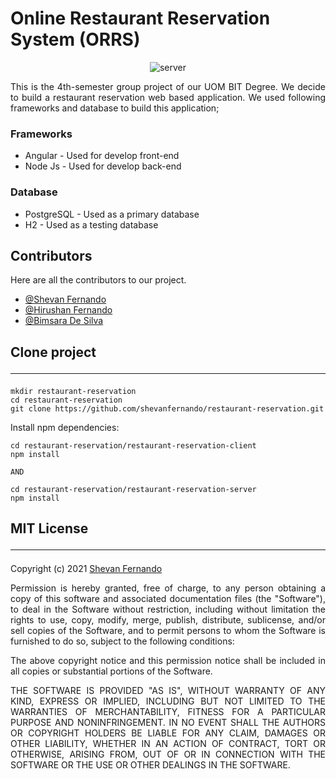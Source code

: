 # Online Restaurant Reservation System (ORRS)

<p align="center">
<img alt="server" src="https://lh3.googleusercontent.com/p1feAulp9DRV6_pqo4oBpd_J8kam4WVGIaObMaB5z4wxQLAmF9Y_PnL6VmemVoNLy9EPRWBcwkHw1hisYoNkdbPA1cCQdGUoRZ-UBp0zEmtdR_910T1ec5YqHdi7tgrDCW05T1ha=w2400">
</p>

<p style="text-align: justify">
This is the 4th-semester group project of our UOM BIT Degree. We decide to build a restaurant reservation web based application. We used following frameworks and database to build this application;
</p>

### Frameworks
- Angular - Used for develop front-end
- Node Js - Used for develop back-end

### Database
- PostgreSQL - Used as a primary database
- H2 - Used as a testing database

## Contributors

Here are all the contributors to our project.

- [@Shevan Fernando](https://github.com/shevanfernando)
- [@Hirushan Fernando](https://github.com/Ferdenat)
- [@Bimsara De Silva](https://github.com/bimsaradesilva)

## Clone project <hr>

```
mkdir restaurant-reservation
cd restaurant-reservation
git clone https://github.com/shevanfernando/restaurant-reservation.git
```

Install npm dependencies:

```
cd restaurant-reservation/restaurant-reservation-client
npm install

AND

cd restaurant-reservation/restaurant-reservation-server
npm install

```

## MIT License <hr>

Copyright (c) 2021 [Shevan Fernando](`w.k.b.s.t.fernando@gmail.com`)

<p style="text-align: justify">
Permission is hereby granted, free of charge, to any person obtaining a copy
of this software and associated documentation files (the "Software"), to deal
in the Software without restriction, including without limitation the rights
to use, copy, modify, merge, publish, distribute, sublicense, and/or sell
copies of the Software, and to permit persons to whom the Software is
furnished to do so, subject to the following conditions:
</p>
<p style="text-align: justify">
The above copyright notice and this permission notice shall be included in all
copies or substantial portions of the Software.
</p>
<p style="text-align: justify">
THE SOFTWARE IS PROVIDED "AS IS", WITHOUT WARRANTY OF ANY KIND, EXPRESS OR
IMPLIED, INCLUDING BUT NOT LIMITED TO THE WARRANTIES OF MERCHANTABILITY,
FITNESS FOR A PARTICULAR PURPOSE AND NONINFRINGEMENT. IN NO EVENT SHALL THE
AUTHORS OR COPYRIGHT HOLDERS BE LIABLE FOR ANY CLAIM, DAMAGES OR OTHER
LIABILITY, WHETHER IN AN ACTION OF CONTRACT, TORT OR OTHERWISE, ARISING FROM,
OUT OF OR IN CONNECTION WITH THE SOFTWARE OR THE USE OR OTHER DEALINGS IN THE
SOFTWARE.
</p>
